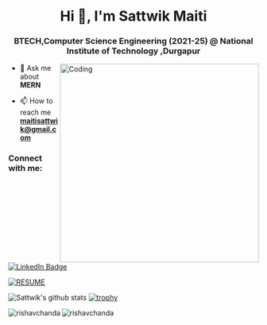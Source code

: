 

<h1 align="center">Hi 👋, I'm Sattwik Maiti</h1>
<h3 align="center">BTECH,Computer Science Engineering (2021-25) @ National Institute of Technology ,Durgapur</h3>
<img align="right" alt="Coding" width="400" src="https://cdn.dribbble.com/users/1162077/screenshots/3848914/programmer.gif">






- 💬 Ask me about **MERN**

- 📫 How to reach me **maitisattwik@gmail.com**


<h3 align="left">Connect with me:</h3>
<p align="left">
 <a href="https://www.linkedin.com/in/sattwik-maiti-a582a81a0/">
    <img src="https://img.shields.io/badge/LinkedIn-blue?style=for-the-badge&logo=linkedin&logoColor=white" alt="LinkedIn Badge"/>
  </a>
</p>

<p align="left">
 <a href="https://linktr.ee/sattwik_maiti">
    <img src="https://encrypted-tbn0.gstatic.com/images?q=tbn:ANd9GcTihbi1ef4gCjOGML0nJuB7qA47_qzyj2eU0g&usqp=CAU" alt="RESUME"/>
  </a>
</p>

![Sattwik's github stats](https://github-readme-stats-sigma-five.vercel.app/api?username=Sattwikmaiti&count_private=true&show_icons=true&theme=radical)
[![trophy](https://github-profile-trophy.vercel.app/?username=Sattwikmaiti&theme=algolia)](https://github.com/ryo-ma/github-profile-trophy)


<p><img align="left" src="https://github-readme-stats.vercel.app/api/top-langs?username=Sattwikmaiti&show_icons=true&locale=en&layout=compact&theme=tokyonight" alt="rishavchanda" /></p>

<p><img align="center" src="https://github-readme-streak-stats.herokuapp.com/?user=Sattwikmaiti&&theme=tokyonight" alt="rishavchanda" /></p>
